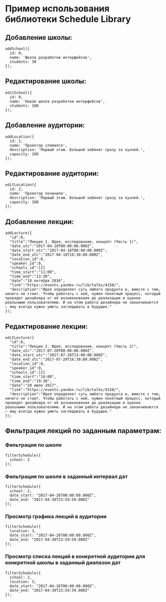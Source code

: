 # Пример использования библиотеки Schedule Library

## Добавление школы:

```
addSchool({
  id: 0,
  name: 'Школа разработки интерфейсов',
  students: 38
});
```

## Редактирование школы:

```
editSchool({
  id: 0,
  name: 'Новая школа разработки интерфейсов',
  students: 100
});
```

## Добавление аудитории:

```
addLocation({
  id: 2,
  name: 'Проектор сломался',
  description: 'Первый этаж. Большой кабинет сразу за кухней.',
  capacity: 100
});
```

## Редактирование аудитории:

```
editLocation({
  id: 2,
  name: 'Проектор починили',
  description: 'Первый этаж. Большой кабинет сразу за кухней.',
  capacity: 100
});
```

## Добавление лекции:

```
addLecture({
  "id":0,
  "title":"Лекция 1. Идея, исследование, концепт (Часть 1)",  
  "date_utc":"2017-04-18T00:00:00.000Z",
  "date_start_utc":"2017-04-18T08:00:00.000Z",
  "date_end_utc":"2017-04-18T10:30:00.000Z",  
  "location_id":6,
  "speaker_id":0,
  "schools_id":[2]
  "time_start":"11:00",
  "time_end":"13:30",
  "date":"18 октября 2016",
  "link":"https://events.yandex.ru/lib/talks/4158/",
  "description":"Идея определяет суть любого продукта и, вместе с тем, ничего не стоит. Чтобы работать с ней, нужен понятный процесс, который проведет дизайнера от её возникновения до реализации и оценки реальными пользователями. И на этом работа дизайнера не заканчивается — ему всегда нужно уметь заглядывать в будущее."
});
```

## Редактирование лекции:

```
editLecture({
  "id":0,
  "title":"Лекция 2. Идея, исследование, концепт (Часть 2)",  
  "date_utc":"2017-07-20T00:00:00.000Z",
  "date_start_utc":"2017-07-20T13:00:00.000Z",
  "date_end_utc":"2017-07-20T16:30:00.000Z",  
  "location_id":8,
  "speaker_id":0,
  "schools_id":[2]
  "time_start":"16:00",
  "time_end":"19:30",
  "date":"20 июля 2017",
  "link":"https://events.yandex.ru/lib/talks/4158/",
  "description":"Идея определяет суть любого продукта и, вместе с тем, ничего не стоит. Чтобы работать с ней, нужен понятный процесс, который проведет дизайнера от её возникновения до реализации и оценки реальными пользователями. И на этом работа дизайнера не заканчивается — ему всегда нужно уметь заглядывать в будущее."
});
```

## Фильтрация лекций по заданным параметрам:

### Фильтрация по школе
```
filterSchedule({
  school: 2
});
```

### Фильтрация по школе в заданный интервал дат
```
filterSchedule({
  school: 2,
  date_start: "2017-04-26T00:00:00.000Z",
  date_end: "2017-04-30T23:59:59.000Z"
});
```

###  Просмотр графика лекций в аудитории
```
filterSchedule({
  location: 3,
  date_start: "2017-04-26T00:00:00.000Z",
  date_end: "2017-04-30T23:59:59.000Z"
});
```

###  Просмотр списка лекций в конкретной аудитории для конкретной школы в заданный диапазон дат
```
filterSchedule({
  school: 2,
  location: 3,
  date_start: "2017-04-26T00:00:00.000Z",
  date_end: "2017-04-30T23:59:59.000Z"
});
```
